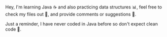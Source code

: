 Hey, I'm learning Java :coffee: and also practicing data structures :bar_chart:,
feel free to check my files out :open_file_folder:, and provide comments or suggestions :speech_balloon:.

Just a reminder, I have never coded in Java before so don't expect clean code :see_no_evil:.
